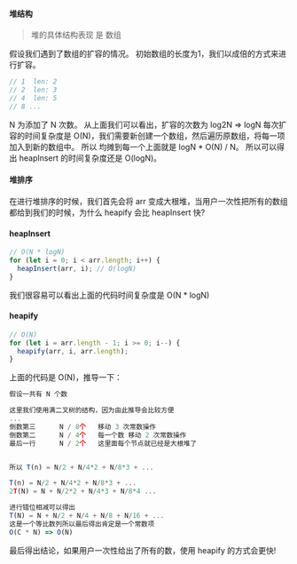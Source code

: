 #### 堆结构
> 堆的具体结构表现 是 数组

假设我们遇到了数组的扩容的情况。
初始数组的长度为1，我们以成倍的方式来进行扩容。

```javascript
// 1  len: 2
// 2  len: 3
// 4  len: 5
// 8 ...
```
N 为添加了 N 次数。
从上面我们可以看出，扩容的次数为 log2N => logN
每次扩容的时间复杂度是 O(N)，我们需要新创建一个数组，然后遍历原数组，将每一项加入到新的数组中。
所以 均摊到每一个上面就是 logN * O(N) / N。
所以可以得出 heapInsert 的时间复杂度还是 O(logN)。


#### 堆排序

在进行堆排序的时候，我们首先会将 arr 变成大根堆，当用户一次性把所有的数组都给到我们的时候，为什么 heapify 会比 heapInsert 快?

#### heapInsert
```javascript
// O(N * logN)
for (let i = 0; i < arr.length; i++) {
  heapInsert(arr, i); // O(logN)
}
```
我们很容易可以看出上面的代码时间复杂度是 O(N * logN)

#### heapify
```javascript
// O(N)
for (let i = arr.length - 1; i >= 0; i--) {
  heapify(arr, i, arr.length);
}
```
上面的代码是 O(N)，推导一下：
```javascript
假设一共有 N 个数

这里我们使用满二叉树的结构，因为由此推导会比较方便
...
倒数第三      N / 8个   移动 3 次常数操作
倒数第二      N / 4个   每一个数 移动 2 次常数操作
最后一行      N / 2个   这里面每个节点就已经是大根堆了


所以 T(n) = N/2 + N/4*2 + N/8*3 + ...

T(n) = N/2 + N/4*2 + N/8*3 + ...
2T(N) = N + N/2*2 + N/4*3 + N/8*4 ...

进行错位相减可以得出
T(N) = N + N/2 + N/4 + N/8 + N/16 + ...
这是一个等比数列所以最后得出肯定是一个常数项
O(C * N) => O(N)
```
最后得出结论，如果用户一次性给出了所有的数，使用 heapify 的方式会更快!
